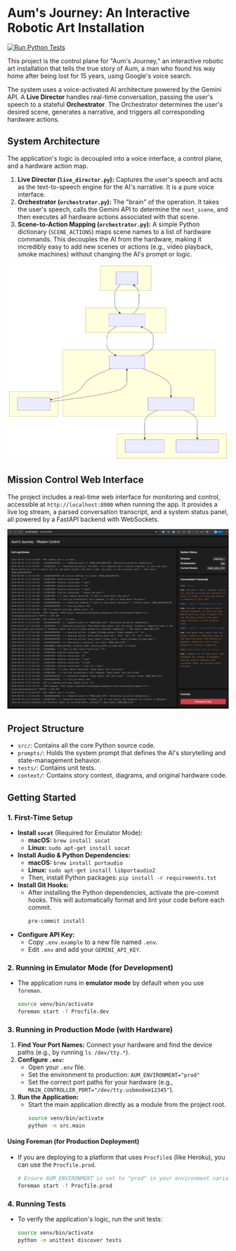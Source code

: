 # Aum's Journey: An Interactive Robotic Art Installation
[![Run Python Tests](https://github.com/pauldatta/helloai2025-robot-revival/actions/workflows/python-tests.yml/badge.svg)](https://github.com/pauldatta/helloai2025-robot-revival/actions/workflows/python-tests.yml)

This project is the control plane for "Aum's Journey," an interactive robotic art installation that tells the true story of Aum, a man who found his way home after being lost for 15 years, using Google's voice search.

The system uses a voice-activated AI architecture powered by the Gemini API. A **Live Director** handles real-time conversation, passing the user's speech to a stateful **Orchestrator**. The Orchestrator determines the user's desired scene, generates a narrative, and triggers all corresponding hardware actions.

## System Architecture

The application's logic is decoupled into a voice interface, a control plane, and a hardware action map.

1.  **Live Director (`live_director.py`):** Captures the user's speech and acts as the text-to-speech engine for the AI's narrative. It is a pure voice interface.
2.  **Orchestrator (`orchestrator.py`):** The "brain" of the operation. It takes the user's speech, calls the Gemini API to determine the `next_scene`, and then executes all hardware actions associated with that scene.
3.  **Scene-to-Action Mapping (`orchestrator.py`):** A simple Python dictionary (`SCENE_ACTIONS`) maps scene names to a list of hardware commands. This decouples the AI from the hardware, making it incredibly easy to add new scenes or actions (e.g., video playback, smoke machines) without changing the AI's prompt or logic.

![System Architecture Diagram](context/new_architecture_diagram.svg)

## Mission Control Web Interface

The project includes a real-time web interface for monitoring and control, accessible at `http://localhost:8000` when running the app. It provides a live log stream, a parsed conversation transcript, and a system status panel, all powered by a FastAPI backend with WebSockets.

![Mission Control Web Interface](context/aums_web_admin.png)

## Project Structure

-   `src/`: Contains all the core Python source code.
-   `prompts/`: Holds the system prompt that defines the AI's storytelling and state-management behavior.
-   `tests/`: Contains unit tests.
-   `context/`: Contains story context, diagrams, and original hardware code.

## Getting Started

### 1. First-Time Setup
- **Install `socat`** (Required for Emulator Mode):
  - **macOS:** `brew install socat`
  - **Linux:** `sudo apt-get install socat`
- **Install Audio & Python Dependencies:**
  - **macOS:** `brew install portaudio`
  - **Linux:** `sudo apt-get install libportaudio2`
  - Then, install Python packages: `pip install -r requirements.txt`
- **Install Git Hooks:**
  - After installing the Python dependencies, activate the pre-commit hooks. This will automatically format and lint your code before each commit.
    ```bash
    pre-commit install
    ```
- **Configure API Key:**
  - Copy `.env.example` to a new file named `.env`.
  - Edit `.env` and add your `GEMINI_API_KEY`.

### 2. Running in Emulator Mode (for Development)
- The application runs in **emulator mode** by default when you use `foreman`.
  ```bash
  source venv/bin/activate
  foreman start -f Procfile.dev
  ```

### 3. Running in Production Mode (with Hardware)
1.  **Find Your Port Names:** Connect your hardware and find the device paths (e.g., by running `ls /dev/tty.*`).
2.  **Configure `.env`:**
    - Open your `.env` file.
    - Set the environment to production: `AUM_ENVIRONMENT="prod"`
    - Set the correct port paths for your hardware (e.g., `MAIN_CONTROLLER_PORT="/dev/tty.usbmodem12345"`).
3.  **Run the Application:**
    - Start the main application directly as a module from the project root.
      ```bash
      source venv/bin/activate
      python -m src.main
      ```

#### Using Foreman (for Production Deployment)
- If you are deploying to a platform that uses `Procfile`s (like Heroku), you can use the `Procfile.prod`.
  ```bash
  # Ensure AUM_ENVIRONMENT is set to "prod" in your environment variables
  foreman start -f Procfile.prod
  ```

### 4. Running Tests
- To verify the application's logic, run the unit tests:
  ```bash
  source venv/bin/activate
  python -m unittest discover tests
  ```
